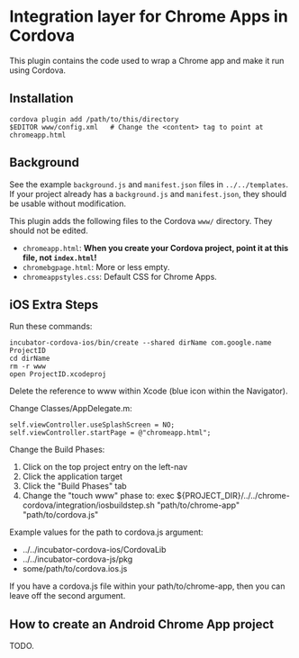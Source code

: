 # Integration layer for Chrome Apps in Cordova

This plugin contains the code used to wrap a Chrome app and make it run using Cordova.

## Installation

    cordova plugin add /path/to/this/directory
    $EDITOR www/config.xml   # Change the <content> tag to point at chromeapp.html

## Background

See the example `background.js` and `manifest.json` files in `../../templates`. If your project already has a `background.js` and `manifest.json`, they should be usable without modification.

This plugin adds the following files to the Cordova `www/` directory. They should not be edited.
* `chromeapp.html`: **When you create your Cordova project, point it at this file, not `index.html`!**
* `chromebgpage.html`: More or less empty.
* `chromeappstyles.css`: Default CSS for Chrome Apps.

## iOS Extra Steps
Run these commands:

    incubator-cordova-ios/bin/create --shared dirName com.google.name ProjectID
    cd dirName
    rm -r www
    open ProjectID.xcodeproj

Delete the reference to www within Xcode (blue icon within the Navigator).

Change Classes/AppDelegate.m:

    self.viewController.useSplashScreen = NO;
    self.viewController.startPage = @"chromeapp.html";

Change the Build Phases:

1. Click on the top project entry on the left-nav
1. Click the application target
1. Click the "Build Phases" tab
1. Change the "touch www" phase to:
        exec ${PROJECT_DIR}/../../chrome-cordova/integration/iosbuildstep.sh "path/to/chrome-app" "path/to/cordova.js"

Example values for the path to cordova.js argument:
* ../../incubator-cordova-ios/CordovaLib
* ../../incubator-cordova-js/pkg
* some/path/to/cordova.ios.js

If you have a cordova.js file within your path/to/chrome-app, then you can leave off the second argument.

## How to create an Android Chrome App project ###
TODO.
